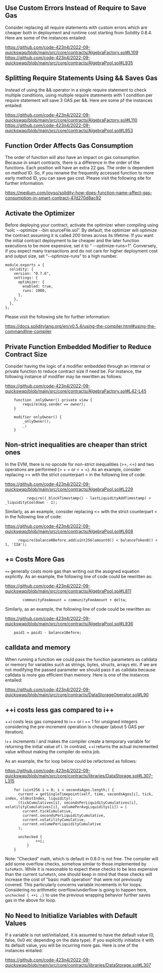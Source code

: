 ## Use Custom Errors Instead of Require to Save Gas
Consider replacing all require statements with custom errors which are cheaper both in deployment and runtime cost starting from Solidity 0.8.4. Here are some of the instances entailed:

https://github.com/code-423n4/2022-09-quickswap/blob/main/src/core/contracts/AlgebraFactory.sol#L109
https://github.com/code-423n4/2022-09-quickswap/blob/main/src/core/contracts/AlgebraPool.sol#L935

## Splitting Require Statements Using && Saves Gas
Instead of using the && operator in a single require statement to check multiple conditions, using multiple require statements with 1 condition per require statement will save 3 GAS per &&. Here are some pf the instances entailed:

https://github.com/code-423n4/2022-09-quickswap/blob/main/src/core/contracts/AlgebraFactory.sol#L110
https://github.com/code-423n4/2022-09-quickswap/blob/main/src/core/contracts/AlgebraPool.sol#L953

## Function Order Affects Gas Consumption
The order of function will also have an impact on gas consumption. Because in smart contracts, there is a difference in the order of the functions. Each position will have an extra 22 gas. The order is dependent on method ID. So, if you rename the frequently accessed function to more early method ID, you can save gas cost. Please visit the following site for further information:

https://medium.com/joyso/solidity-how-does-function-name-affect-gas-consumption-in-smart-contract-47d270d8ac92

## Activate the Optimizer
Before deploying your contract, activate the optimizer when compiling using “solc --optimize --bin sourceFile.sol”. By default, the optimizer will optimize the contract assuming it is called 200 times across its lifetime. If you want the initial contract deployment to be cheaper and the later function executions to be more expensive, set it to “ --optimize-runs=1”. Conversely, if you expect many transactions and do not care for higher deployment cost and output size, set “--optimize-runs” to a high number.

```
module.exports = {
  solidity: {
    version: "0.7.6",
    settings: {
      optimizer: {
        enabled: true,
        runs: 1000,
      },
    },
  },
};
```
Please visit the following site for further information:

https://docs.soliditylang.org/en/v0.5.4/using-the-compiler.html#using-the-commandline-compiler

## Private Function Embedded Modifier to Reduce Contract Size
Consider having the logic of a modifier embedded through an internal or private function to reduce contract size if need be. For instance, the following instance of modifier may be rewritten as follows:

https://github.com/code-423n4/2022-09-quickswap/blob/main/src/core/contracts/AlgebraFactory.sol#L42-L45

```
    function _onlyOwner() private view {
        require(msg.sender == owner);
    }

    modifier onlyOwner() {
        _onlyOwner();
        _;
    }
```
## Non-strict inequalities are cheaper than strict ones
In the EVM, there is no opcode for non-strict inequalities (>=, <=) and two operations are performed (> + = or < + =). As an example, consider replacing >= with the strict counterpart > in the following line of code:

https://github.com/code-423n4/2022-09-quickswap/blob/main/src/core/contracts/AlgebraPool.sol#L229

```
          require((_blockTimestamp() - lastLiquidityAddTimestamp) > _liquidityCooldown - 1);
```
Similarly, as an example, consider replacing <= with the strict counterpart < in the following line of code:

https://github.com/code-423n4/2022-09-quickswap/blob/main/src/core/contracts/AlgebraPool.sol#L608

```
      require(balance0Before.add(uint256(amount0)) < balanceToken0() + 1, 'IIA');
```
## += Costs More Gas
`+=` generally costs more gas than writing out the assigned equation explicitly. As an example, the following line of code could be rewritten as:

https://github.com/code-423n4/2022-09-quickswap/blob/main/src/core/contracts/AlgebraPool.sol#L811

```
        communityFeeAmount = communityFeeAmount + delta;
```
Similarly, as an example, the following line of code could be rewritten as:

https://github.com/code-423n4/2022-09-quickswap/blob/main/src/core/contracts/AlgebraPool.sol#L936

```
    paid1 = paid1 - balance1Before;
```
## calldata and memory
When running a function we could pass the function parameters as calldata or memory for variables such as strings, bytes, structs, arrays etc. If we are not modifying the passed parameter we should pass it as calldata because calldata is more gas efficient than memory. Here is one of the instances entailed:

https://github.com/code-423n4/2022-09-quickswap/blob/main/src/core/contracts/DataStorageOperator.sol#L90

## ++i costs less gas compared to i++
++i costs less gas compared to i++ or i += 1 for unsigned integers considering the pre-increment operation is cheaper (about 5 GAS per iteration).

i++ increments i and makes the compiler create a temporary variable for returning the initial value of i. In contrast, ++i returns the actual incremented value without making the compiler do extra job.

As an example, the for loop below could be refactored as follows:

https://github.com/code-423n4/2022-09-quickswap/blob/main/src/core/contracts/libraries/DataStorage.sol#L307-L315

```
    for (uint256 i = 0; i < secondsAgos.length;) {
      current = getSingleTimepoint(self, time, secondsAgos[i], tick, index, oldestIndex, liquidity);
      (tickCumulatives[i], secondsPerLiquidityCumulatives[i], volatilityCumulatives[i], volumePerAvgLiquiditys[i]) = (
        current.tickCumulative,
        current.secondsPerLiquidityCumulative,
        current.volatilityCumulative,
        current.volumePerLiquidityCumulative
      );

      unchecked {
              ++i;
          }
    }
```
Note: "Checked" math, which is default in 0.8.0 is not free. The compiler will add some overflow checks, somehow similar to those implemented by `SafeMath`. While it is reasonable to expect these checks to be less expensive than the current `SafeMath`, one should keep in mind that these checks will increase the cost of "basic math operation" that were not previously covered. This particularly concerns variable increments in for loops. Considering no arithmetic overflow/underflow is going to happen here, `unchecked { ++i ;}` to use the previous wrapping behavior further saves gas in the above for loop.

## No Need to Initialize Variables with Default Values
If a variable is not set/initialized, it is assumed to have the default value (0, false, 0x0 etc depending on the data type). If you explicitly initialize it with its default value, you will be incurring more gas. Here is one of the instances entailed:

https://github.com/code-423n4/2022-09-quickswap/blob/main/src/core/contracts/libraries/DataStorage.sol#L307

